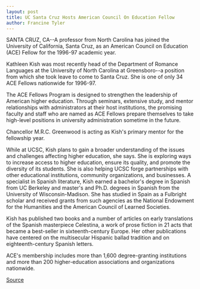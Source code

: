 ```yaml
---
layout: post
title: UC Santa Cruz Hosts American Council On Education Fellow
author: Francine Tyler
---	
```


SANTA CRUZ, CA--A professor from North Carolina has joined the University  of California, Santa Cruz, as an American Council on Education (ACE) Fellow  for the 1996-97 academic year.

Kathleen Kish was most recently head of the Department of Romance  Languages at the University of North Carolina at Greensboro--a position  from which she took leave to come to Santa Cruz. She is one of only 34 ACE  Fellows nationwide for 1996-97.

The ACE Fellows Program is designed to strengthen the leadership of  American higher education. Through seminars, extensive study, and mentor  relationships with administrators at their host institutions, the promising  faculty and staff who are named as ACE Fellows prepare themselves to take  high-level positions in university administration sometime in the future.

Chancellor M.R.C. Greenwood is acting as Kish's primary mentor for the  fellowship year.

While at UCSC, Kish plans to gain a broader understanding of the issues  and challenges affecting higher education, she says. She is exploring ways to  increase access to higher education, ensure its quality, and promote the  diversity of its students. She is also helping UCSC forge partnerships with  other educational institutions, community organizations, and businesses. A specialist in Spanish literature, Kish earned a bachelor's degree in  Spanish from UC Berkeley and master's and Ph.D. degrees in Spanish from the  University of Wisconsin-Madison. She has studied in Spain as a Fulbright  scholar and received grants from such agencies as the National Endowment  for the Humanities and the American Council of Learned Societies.

Kish has published two books and a number of articles on early  translations of the Spanish masterpiece Celestina, a work of prose fiction in  21 acts that became a best-seller in sixteenth-century Europe. Her other  publications have centered on the multisecular Hispanic ballad tradition and  on eighteenth-century Spanish letters.

ACE's membership includes more than 1,600 degree-granting  institutions and more than 200 higher-education associations and  organizations nationwide.

[Source](http://www1.ucsc.edu/news_events/press_releases/archive/96-97/10-96/102896-UCSC_hosts_American.html "Permalink to 102896-UCSC_hosts_American")
